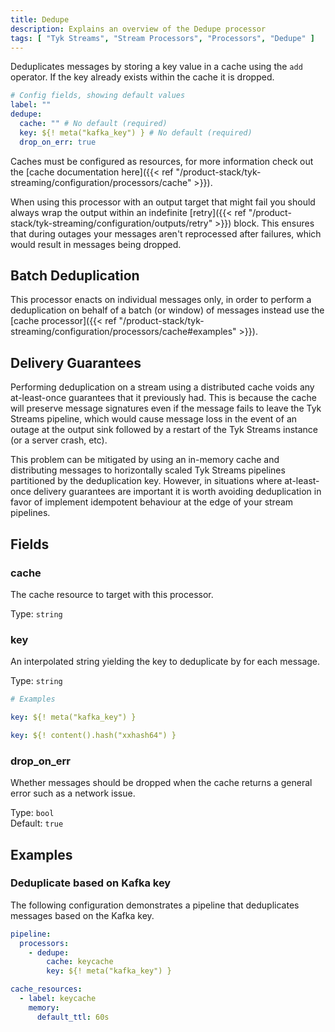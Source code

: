 ```yaml
---
title: Dedupe
description: Explains an overview of the Dedupe processor
tags: [ "Tyk Streams", "Stream Processors", "Processors", "Dedupe" ]
---
```


Deduplicates messages by storing a key value in a cache using the `add` operator. If the key already exists within the cache it is dropped.

```yml
# Config fields, showing default values
label: ""
dedupe:
  cache: "" # No default (required)
  key: ${! meta("kafka_key") } # No default (required)
  drop_on_err: true
```

Caches must be configured as resources, for more information check out the [cache documentation here]({{< ref "/product-stack/tyk-streaming/configuration/processors/cache" >}}).

When using this processor with an output target that might fail you should always wrap the output within an indefinite [retry]({{< ref "/product-stack/tyk-streaming/configuration/outputs/retry" >}}) block. This ensures that during outages your messages aren't reprocessed after failures, which would result in messages being dropped.

## Batch Deduplication

This processor enacts on individual messages only, in order to perform a deduplication on behalf of a batch (or window) of messages instead use the [cache processor]({{< ref "/product-stack/tyk-streaming/configuration/processors/cache#examples" >}}).

## Delivery Guarantees

Performing deduplication on a stream using a distributed cache voids any at-least-once guarantees that it previously had. This is because the cache will preserve message signatures even if the message fails to leave the Tyk Streams pipeline, which would cause message loss in the event of an outage at the output sink followed by a restart of the Tyk Streams instance (or a server crash, etc).

This problem can be mitigated by using an in-memory cache and distributing messages to horizontally scaled Tyk Streams pipelines partitioned by the deduplication key. However, in situations where at-least-once delivery guarantees are important it is worth avoiding deduplication in favor of implement idempotent behaviour at the edge of your stream pipelines.

## Fields

### cache

<!-- TODO Add Link To Cache resource -->
The cache resource to target with this processor.


Type: `string`  

### key

An interpolated string yielding the key to deduplicate by for each message.
<!-- TODO: Add link to interpolated functions This field supports [interpolation functions](/docs/configuration/interpolation#bloblang-queries). -->


Type: `string`  

```yml
# Examples

key: ${! meta("kafka_key") }

key: ${! content().hash("xxhash64") }
```

### drop_on_err

Whether messages should be dropped when the cache returns a general error such as a network issue.


Type: `bool`  
Default: `true`  

## Examples

### Deduplicate based on Kafka key

The following configuration demonstrates a pipeline that deduplicates messages based on the Kafka key.

```yaml
pipeline:
  processors:
    - dedupe:
        cache: keycache
        key: ${! meta("kafka_key") }

cache_resources:
  - label: keycache
    memory:
      default_ttl: 60s
```
